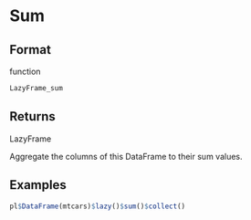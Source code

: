 # Sum

## Format

function

```r
LazyFrame_sum
```

## Returns

LazyFrame

Aggregate the columns of this DataFrame to their sum values.

## Examples

```r
pl$DataFrame(mtcars)$lazy()$sum()$collect()
```
